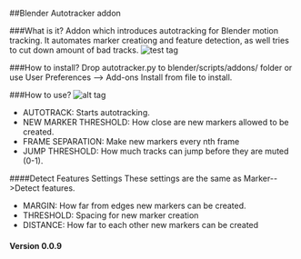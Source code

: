 ##Blender Autotracker addon

###What is it?
Addon which introduces autotracking for Blender motion tracking. It automates marker creationg and feature detection, as well tries to cut down amount of bad tracks.
![test tag](https://github.com/miikapuustinen/blender_autotracker/blob/master/images/autotracker_screenshot.jpg)

###How to install?
Drop autotracker.py to blender/scripts/addons/ folder or use User Preferences --> Add-ons Install from file to install.

###How to use?
![alt tag](https://github.com/miikapuustinen/blender_autotracker/blob/master/images/autotracker_interface.jpg)
* AUTOTRACK: Starts autotracking.
* NEW MARKER THRESHOLD: How close are new markers allowed to be created.
* FRAME SEPARATION: Make new markers every nth frame
* JUMP THRESHOLD: How much tracks can jump before they are muted (0-1).

####Detect Features Settings
These settings are the same as Marker-->Detect features.
* MARGIN: How far from edges new markers can be created.
* THRESHOLD: Spacing for new marker creation
* DISTANCE: How far to each other new markers can be created

#### Version 0.0.9